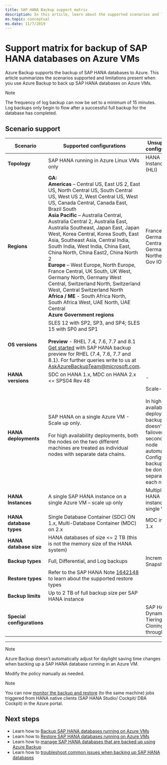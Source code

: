 ```yaml
---
title: SAP HANA Backup support matrix
description: In this article, learn about the supported scenarios and limitations when you use Azure backup to back up SAP HANA databases on Azure VMs.
ms.topic: conceptual
ms.date: 11/7/2019
---
```


# Support matrix for backup of SAP HANA databases on Azure VMs

Azure Backup supports the backup of SAP HANA databases to Azure. This article summarizes the scenarios supported and limitations present when you use Azure Backup to back up SAP HANA databases on Azure VMs.

> [!NOTE]
> The frequency of log backup can now be set to a minimum of 15 minutes. Log backups only begin to flow after a successful full backup for the database has completed.

## Scenario support

| **Scenario**               | **Supported  configurations**                                | **Unsupported  configurations**                              |
| -------------------------- | ------------------------------------------------------------ | ------------------------------------------------------------ |
| **Topology**               | SAP HANA running in Azure Linux  VMs only                    | HANA Large Instances (HLI)                                   |
| **Regions**                   | **GA:**<br> **Americas** – Central US, East US 2, East US, North Central US, South Central US, West US 2, West Central US, West US, Canada Central, Canada East, Brazil South <br> **Asia Pacific** – Australia Central, Australia Central 2, Australia East, Australia Southeast, Japan East, Japan West, Korea Central, Korea South, East Asia, Southeast Asia, Central India, South India, West India, China East, China North, China East2, China North 2 <br> **Europe** – West Europe, North Europe, France Central, UK South, UK West, Germany North, Germany West Central, Switzerland North, Switzerland West, Central Switzerland North <br> **Africa / ME** - South Africa North, South Africa West, UAE North, UAE Central  <BR>  **Azure Government regions** | France South, Germany Central, Germany Northeast, US Gov IOWA |
| **OS versions**            | SLES 12 with SP2, SP3, and SP4; SLES 15 with SP0 and SP1 <br><br>   **Preview** - RHEL 7.4, 7.6, 7.7 and 8.1  <br>     [Get started](https://docs.microsoft.com/azure/backup/tutorial-backup-sap-hana-db) with SAP HANA backup preview for RHEL (7.4, 7.6, 7.7 and 8.1). For further queries write to us at [AskAzureBackupTeam@microsoft.com](mailto:AskAzureBackupTeam@microsoft.com).                |                                             |
| **HANA versions**          | SDC on HANA 1.x, MDC on HANA 2.x <= SPS04 Rev 48       | -                                                            |
| **HANA deployments**       | SAP HANA on a single Azure VM -  Scale up only. <br><br> For high availability deployments, both the nodes on the two different machines are treated as individual nodes with separate data chains.               | Scale-out <br><br> In high availability deployments, backup doesn’t failover to the secondary node automatically. Configuring backup should be done separately for each node.                                           |
| **HANA Instances**         | A single SAP HANA instance on a  single Azure VM – scale up only | Multiple SAP HANA instances on a  single VM                  |
| **HANA database types**    | Single Database Container (SDC)  ON 1.x, Multi-Database Container (MDC) on 2.x | MDC in HANA 1.x                                              |
| **HANA database size**     | HANA databases of size <= 2 TB  (this is not the memory size of the HANA system)               |                                                              |
| **Backup types**           | Full, Differential, and Log backups                          | Incremental, Snapshots                                       |
| **Restore types**          | Refer to the SAP HANA Note [1642148](https://launchpad.support.sap.com/#/notes/1642148) to learn about the supported restore types |                                                              |
| **Backup limits**          | Up to 2 TB of full backup size per SAP HANA instance         |                                                              |
| **Special configurations** |                                                              | SAP HANA + Dynamic Tiering <br>  Cloning through LaMa        |

------

>[!NOTE]
>Azure Backup doesn’t automatically adjust for daylight saving time changes when backing up a SAP HANA database running in an Azure VM.
>
>Modify the policy manually as needed.


> [!NOTE]
> You can now [monitor the backup and restore](https://docs.microsoft.com/azure/backup/sap-hana-db-manage#monitor-manual-backup-jobs-in-the-portal) (to the same machine) jobs triggered from HANA native clients (SAP HANA Studio/ Cockpit/ DBA Cockpit) in the Azure portal.

## Next steps

* Learn how to [Backup SAP HANA databases running on Azure VMs](https://docs.microsoft.com/azure/backup/backup-azure-sap-hana-database)
* Learn how to [Restore SAP HANA databases running on Azure VMs](https://docs.microsoft.com/azure/backup/sap-hana-db-restore)
* Learn how to [manage SAP HANA databases that are backed up using Azure Backup](sap-hana-db-manage.md)
* Learn how to [troubleshoot common issues when backing up SAP HANA databases](https://docs.microsoft.com/azure/backup/backup-azure-sap-hana-database-troubleshoot)
